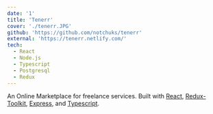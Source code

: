```yaml
---
date: '1'
title: 'Tenerr'
cover: './tenerr.JPG'
github: 'https://github.com/notchuks/tenerr'
external: 'https://tenerr.netlify.com/'
tech:
  - React
  - Node.js
  - Typescript
  - Postgresql
  - Redux
---
```


An Online Marketplace for freelance services. Built with [React](https://react.dev), [Redux-Toolkit](https://redux-toolkit.com), [Express](https://expressjs.dev), and [Typescript](https://typescriptlang.com).
